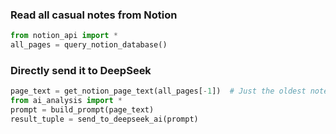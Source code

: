 ### Read all casual notes from Notion
```python
from notion_api import *
all_pages = query_notion_database()
```

### Directly send it to DeepSeek
```python
page_text = get_notion_page_text(all_pages[-1])  # Just the oldest note
from ai_analysis import *
prompt = build_prompt(page_text)
result_tuple = send_to_deepseek_ai(prompt)
```
